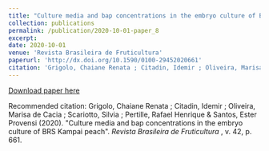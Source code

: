 ```yaml
---
title: "Culture media and bap concentrations in the embryo culture of BRS Kampai peach"
collection: publications
permalink: /publication/2020-10-01-paper_8
excerpt:
date: 2020-10-01
venue: 'Revista Brasileira de Fruticultura'
paperurl: 'http://dx.doi.org/10.1590/0100-29452020661'
citation: 'Grigolo, Chaiane Renata ; Citadin, Idemir ; Oliveira, Marisa de Cacia ; Scariotto, Silvia ; Pertille, Rafael Henrique & Santos, Ester Provensi (2020). Culture media and bap concentrations in the embryo culture of BRS Kampai peach'. <i>  Revista Brasileira de Fruticultura </i> , v. 42, p. 661.'
---
```


[Download paper here](https://www.scielo.br/pdf/rbf/v42n6/0100-2945-rbf-42-6-e-661.pdf)

Recommended citation: Grigolo, Chaiane Renata ; Citadin, Idemir ; Oliveira, Marisa de Cacia ; Scariotto, Silvia ; Pertille, Rafael Henrique & Santos, Ester Provensi (2020). "Culture media and bap concentrations in the embryo culture of BRS Kampai peach". <i>  Revista Brasileira de Fruticultura </i> , v. 42, p. 661.

